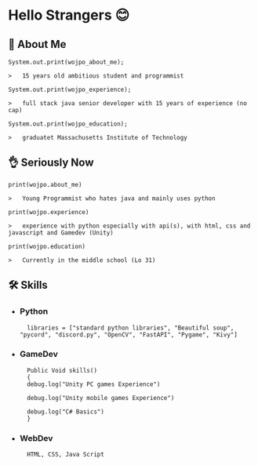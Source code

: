 
# Hello Strangers 😊
## 🚀 About Me 
    System.out.print(wojpo_about_me);

    >   15 years old ambitious student and programmist

    System.out.print(wojpo_experience);

    >   full stack java senior developer with 15 years of experience (no cap)

    System.out.print(wojpo_education);

    >   graduatet Massachusetts Institute of Technology
## 👌 Seriously Now
    print(wojpo.about_me)

    >   Young Programmist who hates java and mainly uses python

    print(wojpo.experience)
    
    >   experience with python especially with api(s), with html, css and javascript and Gamedev (Unity)
    
    print(wojpo.education)

    >   Currently in the middle school (Lo 31)


## 🛠 Skills
- ### Python 



        libraries = ["standard python libraries", "Beautiful soup", "pycord", "discord.py", "OpenCV", "FastAPI", "Pygame", "Kivy"]

- ### GameDev

        Public Void skills()
        {
        debug.log("Unity PC games Experience")

        debug.log("Unity mobile games Experience")

        debug.log("C# Basics")
        }

- ### WebDev

        HTML, CSS, Java Script
